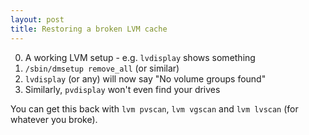 ```yaml
---
layout: post
title: Restoring a broken LVM cache
---
```


0. A working LVM setup - e.g. `lvdisplay` shows something
1. `/sbin/dmsetup remove_all` (or similar)
2. `lvdisplay` (or any) will now say "No volume groups found"
3. Similarly, `pvdisplay` won't even find your drives

You can get this back with `lvm pvscan`, `lvm vgscan` and `lvm lvscan`
(for whatever you broke).
